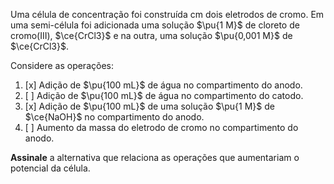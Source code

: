 Uma célula de concentração foi construída cm dois eletrodos de cromo. Em uma semi-célula foi adicionada uma solução $\pu{1 M}$ de cloreto de cromo(III), $\ce{CrCl3}$ e na outra, uma solução $\pu{0,001 M}$ de $\ce{CrCl3}$.

Considere as operações:

1. [x] Adição de $\pu{100 mL}$ de água no compartimento do anodo.
2. [ ] Adição de $\pu{100 mL}$ de água no compartimento do catodo.
3. [x] Adição de $\pu{100 mL}$ de uma solução $\pu{1 M}$ de $\ce{NaOH}$ no compartimento do anodo.
4. [ ] Aumento da massa do eletrodo de cromo no compartimento do anodo.

**Assinale** a alternativa que relaciona as operações que aumentariam o potencial da célula.
